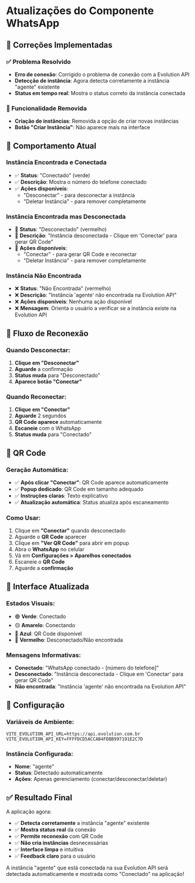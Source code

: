 # Atualizações do Componente WhatsApp

## 🔧 Correções Implementadas

### ✅ Problema Resolvido
- **Erro de conexão**: Corrigido o problema de conexão com a Evolution API
- **Detecção de instância**: Agora detecta corretamente a instância "agente" existente
- **Status em tempo real**: Mostra o status correto da instância conectada

### 🚫 Funcionalidade Removida
- **Criação de instâncias**: Removida a opção de criar novas instâncias
- **Botão "Criar Instância"**: Não aparece mais na interface

## 🎯 Comportamento Atual

### Instância Encontrada e Conectada
- ✅ **Status**: "Conectado" (verde)
- ✅ **Descrição**: Mostra o número do telefone conectado
- ✅ **Ações disponíveis**: 
  - "Desconectar" - para desconectar a instância
  - "Deletar Instância" - para remover completamente

### Instância Encontrada mas Desconectada
- 🔴 **Status**: "Desconectado" (vermelho)
- 🔴 **Descrição**: "Instância desconectada - Clique em 'Conectar' para gerar QR Code"
- 🔴 **Ações disponíveis**:
  - "Conectar" - para gerar QR Code e reconectar
  - "Deletar Instância" - para remover completamente

### Instância Não Encontrada
- ❌ **Status**: "Não Encontrada" (vermelho)
- ❌ **Descrição**: "Instância 'agente' não encontrada na Evolution API"
- ❌ **Ações disponíveis**: Nenhuma ação disponível
- ❌ **Mensagem**: Orienta o usuário a verificar se a instância existe na Evolution API

## 🔄 Fluxo de Reconexão

### Quando Desconectar:
1. **Clique em "Desconectar"**
2. **Aguarde** a confirmação
3. **Status muda** para "Desconectado"
4. **Aparece botão "Conectar"**

### Quando Reconectar:
1. **Clique em "Conectar"**
2. **Aguarde** 2 segundos
3. **QR Code aparece** automaticamente
4. **Escaneie** com o WhatsApp
5. **Status muda** para "Conectado"

## 📱 QR Code

### Geração Automática:
- ✅ **Após clicar "Conectar"**: QR Code aparece automaticamente
- ✅ **Popup dedicado**: QR Code em tamanho adequado
- ✅ **Instruções claras**: Texto explicativo
- ✅ **Atualização automática**: Status atualiza após escaneamento

### Como Usar:
1. Clique em **"Conectar"** quando desconectado
2. Aguarde o **QR Code** aparecer
3. Clique em **"Ver QR Code"** para abrir em popup
4. Abra o **WhatsApp** no celular
5. Vá em **Configurações > Aparelhos conectados**
6. Escaneie o **QR Code**
7. Aguarde a **confirmação**

## 🎨 Interface Atualizada

### Estados Visuais:
- 🟢 **Verde**: Conectado
- 🟡 **Amarelo**: Conectando
- 🔵 **Azul**: QR Code disponível
- 🔴 **Vermelho**: Desconectado/Não encontrada

### Mensagens Informativas:
- **Conectado**: "WhatsApp conectado - [número do telefone]"
- **Desconectado**: "Instância desconectada - Clique em 'Conectar' para gerar QR Code"
- **Não encontrada**: "Instância 'agente' não encontrada na Evolution API"

## 🔧 Configuração

### Variáveis de Ambiente:
```env
VITE_EVOLUTION_API_URL=https://api.evolution.com.br
VITE_EVOLUTION_API_KEY=FFFFDCD5ACCAB4FDBB997191E2C7D
```

### Instância Configurada:
- **Nome**: "agente"
- **Status**: Detectado automaticamente
- **Ações**: Apenas gerenciamento (conectar/desconectar/deletar)

## ✅ Resultado Final

A aplicação agora:
- ✅ **Detecta corretamente** a instância "agente" existente
- ✅ **Mostra status real** da conexão
- ✅ **Permite reconexão** com QR Code
- ✅ **Não cria instâncias** desnecessárias
- ✅ **Interface limpa** e intuitiva
- ✅ **Feedback claro** para o usuário

A instância "agente" que está conectada na sua Evolution API será detectada automaticamente e mostrada como "Conectado" na aplicação! 